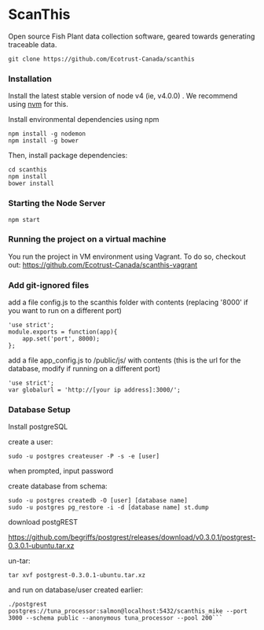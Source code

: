 # ScanThis

Open source Fish Plant data collection software, geared towards generating traceable data.

```
git clone https://github.com/Ecotrust-Canada/scanthis
```

### Installation

Install the latest stable version of node v4 (ie, v4.0.0) . We recommend using [nvm](https://github.com/creationix/nvm) for this.

Install environmental dependencies using npm
```
npm install -g nodemon
npm install -g bower
```

Then, install package dependencies:

```
cd scanthis
npm install
bower install
```


### Starting the Node Server
```
npm start
```

### Running the project on a virtual machine

You run the project in VM environment using Vagrant. To do so, checkout out: https://github.com/Ecotrust-Canada/scanthis-vagrant

### Add git-ignored files

add a file config.js to the scanthis folder with contents (replacing '8000' if you want to run on a different port)
```
'use strict';
module.exports = function(app){
    app.set('port', 8000);
};
```

add a file app_config.js to /public/js/  with contents (this is the url for the database, modify if running on a different port)
```
'use strict';
var globalurl = 'http://[your ip address]:3000/';
```

### Database Setup

Install postgreSQL

create a user:
```
sudo -u postgres createuser -P -s -e [user]
```
when prompted, input password 

create database from schema:
```
sudo -u postgres createdb -O [user] [database name]
sudo -u postgres pg_restore -i -d [database name] st.dump
```

download postgREST

https://github.com/begriffs/postgrest/releases/download/v0.3.0.1/postgrest-0.3.0.1-ubuntu.tar.xz

un-tar:
```
tar xvf postgrest-0.3.0.1-ubuntu.tar.xz
```
and run on database/user created earlier:
```
./postgrest postgres://tuna_processor:salmon@localhost:5432/scanthis_mike --port 3000 --schema public --anonymous tuna_processor --pool 200```
